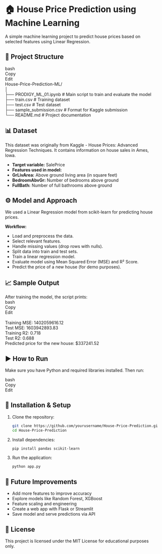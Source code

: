 # **🏠 House Price Prediction using Machine Learning**
A simple machine learning project to predict house prices based on selected features using Linear Regression.

## 📁 **Project Structure**
bash<br>
Copy<br>
Edit<br>
House-Price-Prediction-ML/<br>
│<br>
├── PRODIGY_ML_01.ipynb      # Main script to train and evaluate the model<br>
├── train.csv                # Training dataset<br>
├── test.csv                 # Test dataset<br>
├── sample_submission.csv    # Format for Kaggle submission<br>
└── README.md                # Project documentation<br>

## **📊 Dataset**
This dataset was originally from Kaggle - House Prices: Advanced Regression Techniques. It contains information on house sales in Ames, Iowa.

- **Target variable:** SalePrice
- **Features used in model:**
- **GrLivArea:** Above ground living area (in square feet)
- **BedroomAbvGr:** Number of bedrooms above ground
- **FullBath:** Number of full bathrooms above ground<br>

## **⚙️ Model and Approach**
We used a Linear Regression model from scikit-learn for predicting house prices.

**Workflow:**
- Load and preprocess the data.
- Select relevant features.
- Handle missing values (drop rows with nulls).
- Split data into train and test sets.
- Train a linear regression model.
- Evaluate model using Mean Squared Error (MSE) and R² Score.
- Predict the price of a new house (for demo purposes).

## **📈 Sample Output**
After training the model, the script prints:<br>
bash<br>
Copy<br>
Edit<br><br>
Training MSE: 1402059616.12<br>
Test MSE: 1603942893.83<br>
Training R2: 0.718<br>
Test R2: 0.688<br>
Predicted price for the new house: $337241.52

## **▶️ How to Run**
Make sure you have Python and required libraries installed. Then run:<br>

bash<br>
Copy<br>
Edit<br>
## 📌 **Installation & Setup**  
1. Clone the repository:  
   ```bash
   git clone https://github.com/yourusername/House-Price-Prediction.git
   cd House-Price-Prediction
   ```
2. Install dependencies:  
   ```bash
   pip install pandas scikit-learn
   ```
3. Run the application:  
   ```bash
   python app.py
   ```
## **🔮 Future Improvements**
- Add more features to improve accuracy
- Explore models like Random Forest, XGBoost
- Feature scaling and engineering
- Create a web app with Flask or Streamlit
- Save model and serve predictions via API

## **📜 License**
This project is licensed under the MIT License for educational purposes only.
